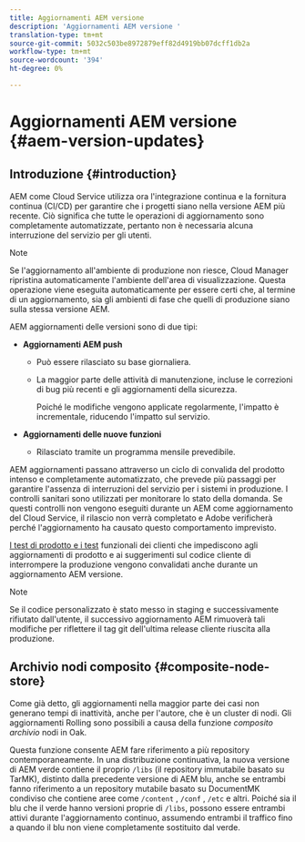 ```yaml
---
title: Aggiornamenti AEM versione
description: 'Aggiornamenti AEM versione '
translation-type: tm+mt
source-git-commit: 5032c503be8972879eff82d4919bb07dcff1db2a
workflow-type: tm+mt
source-wordcount: '394'
ht-degree: 0%

---
```



# Aggiornamenti AEM versione {#aem-version-updates}

## Introduzione {#introduction}

AEM come Cloud Service utilizza ora l&#39;integrazione continua e la fornitura continua (CI/CD) per garantire che i progetti siano nella versione AEM più recente. Ciò significa che tutte le operazioni di aggiornamento sono completamente automatizzate, pertanto non è necessaria alcuna interruzione del servizio per gli utenti.

>[!NOTE]
>Se l&#39;aggiornamento all&#39;ambiente di produzione non riesce, Cloud Manager ripristina automaticamente l&#39;ambiente dell&#39;area di visualizzazione. Questa operazione viene eseguita automaticamente per essere certi che, al termine di un aggiornamento, sia gli ambienti di fase che quelli di produzione siano sulla stessa versione AEM.

AEM aggiornamenti delle versioni sono di due tipi:

* **Aggiornamenti AEM push**

   * Può essere rilasciato su base giornaliera.
   * La maggior parte delle attività di manutenzione, incluse le correzioni di bug più recenti e gli aggiornamenti della sicurezza.

      Poiché le modifiche vengono applicate regolarmente, l&#39;impatto è incrementale, riducendo l&#39;impatto sul servizio.

* **Aggiornamenti delle nuove funzioni**

   * Rilasciato tramite un programma mensile prevedibile.

AEM aggiornamenti passano attraverso un ciclo di convalida del prodotto intenso e completamente automatizzato, che prevede più passaggi per garantire l&#39;assenza di interruzioni del servizio per i sistemi in produzione. I controlli sanitari sono utilizzati per monitorare lo stato della domanda. Se questi controlli non vengono eseguiti durante un AEM come aggiornamento del Cloud Service, il rilascio non verrà completato e  Adobe verificherà perché l&#39;aggiornamento ha causato questo comportamento imprevisto.

[I test di prodotto e i test](https://docs.adobe.com/content/help/en/experience-manager-cloud-service/implementing/developing/understand-test-results.html#functional-testing) funzionali dei clienti che impediscono agli aggiornamenti di prodotto e ai suggerimenti sul codice cliente di interrompere la produzione vengono convalidati anche durante un aggiornamento AEM versione.

>[!NOTE]
>
>Se il codice personalizzato è stato messo in staging e successivamente rifiutato dall&#39;utente, il successivo aggiornamento AEM rimuoverà tali modifiche per riflettere il tag git dell&#39;ultima release cliente riuscita alla produzione.

## Archivio nodi composito {#composite-node-store}

Come già detto, gli aggiornamenti nella maggior parte dei casi non generano tempi di inattività, anche per l&#39;autore, che è un cluster di nodi. Gli aggiornamenti Rolling sono possibili a causa della funzione *composito archivio* nodi in Oak.

Questa funzione consente AEM fare riferimento a più repository contemporaneamente. In una distribuzione continuativa, la nuova versione di AEM verde contiene il proprio `/libs` (il repository immutabile basato su TarMK), distinto dalla precedente versione di AEM blu, anche se entrambi fanno riferimento a un repository mutabile basato su DocumentMK condiviso che contiene aree come `/content` , `/conf` , `/etc` e altri. Poiché sia il blu che il verde hanno versioni proprie di `/libs`, possono essere entrambi attivi durante l&#39;aggiornamento continuo, assumendo entrambi il traffico fino a quando il blu non viene completamente sostituito dal verde.

